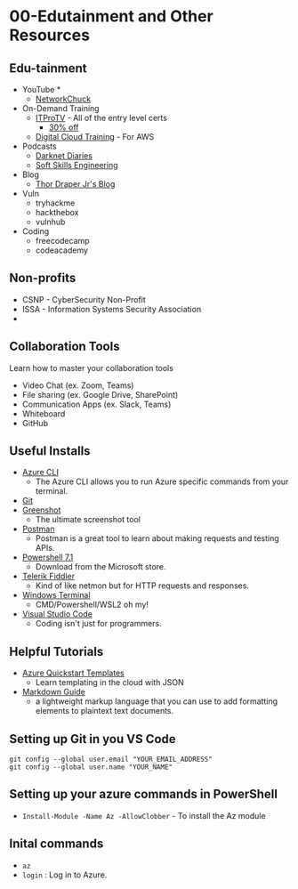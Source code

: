 # 00-Edutainment and Other Resources

## Edu-tainment

* YouTube
  * 
  * [NetworkChuck](https://www.youtube.com/channel/UC9x0AN7BWHpCDHSm9NiJFJQ)
* On-Demand Training
  * [ITProTV](https://www.itpro.tv/) - All of the entry level certs
    * [30% off](http://ssqt.co/m5fB7Eg)
  * [Digital Cloud Training](https://digitalcloud.training/) - For AWS
* Podcasts
  * [Darknet Diaries](https://darknetdiaries.com/)
  * [Soft Skills Engineering](https://softskills.audio/)
* Blog
  * [Thor Draper Jr's Blog](www.thor-draperjr.github.io)
* Vuln
  * tryhackme
  * hackthebox
  * vulnhub
* Coding
  * freecodecamp
  * codeacademy

## Non-profits

* CSNP - CyberSecurity Non-Profit
* ISSA - Information Systems Security Association
* 

## Collaboration Tools

Learn how to master your collaboration tools

* Video Chat (ex. Zoom, Teams)
* File sharing (ex. Google Drive, SharePoint)
* Communication Apps (ex. Slack, Teams)
* Whiteboard
* GitHub

## Useful Installs

* [Azure CLI](https://docs.microsoft.com/en-us/cli/azure/install-azure-cli)
  * The Azure CLI allows you to run Azure specific commands from your terminal.
* [Git](https://gitforwindows.org/)
* [Greenshot](https://getgreenshot.org/)
  * The ultimate screenshot tool
* [Postman](https://www.postman.com/downloads/)
  * Postman is a great tool to learn about making requests and testing APIs.
* [Powershell 7.1](https://www.microsoft.com/en-us/p/powershell/9mz1snwt0n5d?activetab=pivot:overviewtab)
  * Download from the Microsoft store.
* [Telerik Fiddler](https://www.telerik.com/download/fiddler)
  * Kind of like netmon but for HTTP requests and responses.
* [Windows Terminal](https://www.microsoft.com/en-us/p/windows-terminal/9n0dx20hk701?activetab=pivot:overviewtab)
  * CMD/Powershell/WSL2 oh my!
* [Visual Studio Code](https://code.visualstudio.com/download)
  * Coding isn't just for programmers.

## Helpful Tutorials

* [Azure Quickstart Templates](https://azure.microsoft.com/en-us/resources/templates/)
  * Learn templating in the cloud with JSON
* [Markdown Guide](https://www.markdownguide.org/)
  * a lightweight markup language that you can use to add formatting elements to plaintext text documents.

## Setting up Git in you VS Code

```git
git config --global user.email "YOUR_EMAIL_ADDRESS"
git config --global user.name "YOUR_NAME"
```

## Setting up your azure commands in PowerShell

* `Install-Module -Name Az -AllowClobber` - To install the Az module

## Inital commands

* `az`
* `login` : Log in to Azure.
